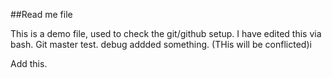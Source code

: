 ##Read me file

This is a demo file, used to check the git/github setup.
I have edited this via bash.
Git master test.
debug addded something. (THis will be conflicted)i







Add this.
